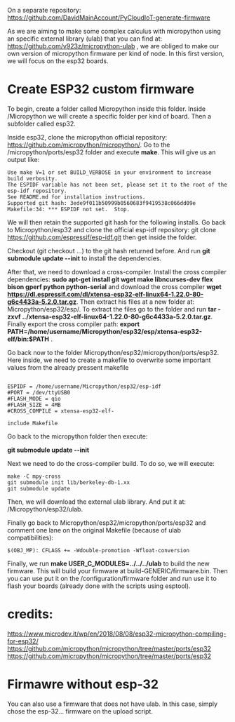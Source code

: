 On a separate repository: https://github.com/DavidMainAccount/PyCloudIoT-generate-firmware

As we are aiming to make some complex calculus with micropython using an specific external library (ulab) that you can find at: https://github.com/v923z/micropython-ulab , we are obliged to make our own version of micropython firmware per kind of node. In this first version, we will focus on the esp32 boards. 

# Create ESP32 custom firmware
To begin, create a folder called Micropython inside this folder. Inside /Micropython we will create a specific folder per kind of board. Then a subfolder called esp32.

Inside esp32, clone the micropython official repository: https://github.com/micropython/micropython/. Go to the /micropython/ports/esp32 folder and execute **make**. This will give us an output like:

```
Use make V=1 or set BUILD_VERBOSE in your environment to increase build verbosity.
The ESPIDF variable has not been set, please set it to the root of the esp-idf repository.
See README.md for installation instructions.
Supported git hash: 3ede9f011b50999b0560683f9419538c066dd09e
Makefile:34: *** ESPIDF not set.  Stop.
```

We will then retain the supported git hash for the following installs. Go back to Micropython/esp32 and clone the official esp-idf repository: git clone https://github.com/espressif/esp-idf.git then get inside the folder.

Checkout (git checkout ...) to the git hash returned before. And run **git submodule update --init** to install the dependencies.

After that, we need to download a cross-compiler. Install the cross compiler dependencies: **sudo apt-get install git wget make libncurses-dev flex bison gperf python python-serial** and download the cross compiler **wget https://dl.espressif.com/dl/xtensa-esp32-elf-linux64-1.22.0-80-g6c4433a-5.2.0.tar.gz**. Then extract his files at a new folder at: Micropython/esp32/esp/. To extract the files go to the folder and run **tar -zxvf ../xtensa-esp32-elf-linux64-1.22.0-80-g6c4433a-5.2.0.tar.gz**.
Finally export the cross compiler path: 
**export PATH=/home/username/Micropython/esp32/esp/xtensa-esp32-elf/bin:$PATH** .

Go back now to the folder Micropython/esp32/micropython/ports/esp32. Here inside, we need to create a makefile to overwrite some important values from the already pressent makefile

``` /Micropython/esp32/micropython/ports/esp32/makefile

ESPIDF = /home/username/Micropython/esp32/esp-idf
#PORT = /dev/ttyUSB0
#FLASH_MODE = qio
#FLASH_SIZE = 4MB
#CROSS_COMPILE = xtensa-esp32-elf-
 
include Makefile

```

Go back to the micropython folder then execute:

**git submodule update --init**

Next we need to do the cross-compiler build. To do so, we will execute: 

```
make -C mpy-cross
git submodule init lib/berkeley-db-1.xx
git submodule update
```

Then, we will download the external ulab library. And put it at: /Micropython/esp32/ulab. 

Finally go back to Micropython/esp32/micropython/ports/esp32 and comment one lane on the original Makefile (because of ulab compatibilities): 

```
$(OBJ_MP): CFLAGS += -Wdouble-promotion -Wfloat-conversion
```

Finally, we run **make USER_C_MODULES=../../../ulab** to build the new firmware. This will build your firmware at build-GENERIC/firmware.bin. Then you can use put it on the /configuration/firmware folder and run use it to flash your boards (already done with the scripts using esptool).

# credits:
https://www.microdev.it/wp/en/2018/08/08/esp32-micropython-compiling-for-esp32/
https://github.com/micropython/micropython/tree/master/ports/esp32
https://github.com/micropython/micropython/tree/master/ports/esp32


# Firmawre without esp-32
You can also use a firmware that does not have ulab. In this case, simply chose the esp-32... firmware on the upload script.